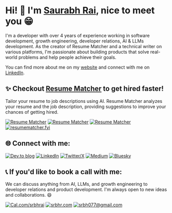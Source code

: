 # Hi! 👋 I'm [**Saurabh Rai**](https://srbhr.com), nice to meet you 😁

I'm a developer with over 4 years of experience working in software development, growth engineering, developer relations, AI & LLMs development. As the creator of Resume Matcher and a technical writer on various platforms, I'm passionate about building products that solve real-world problems and help people achieve their goals.

You can find more about me on my [website](https://srbhr.com) and connect with me on [LinkedIn](https://linkedin.com/in/srbhr).

## ✨ Checkout [Resume Matcher](https://github.com/srbhr/Resume-Matcher) to get hired faster!

Tailor your resume to job descriptions using AI. Resume Matcher analyzes your resume and the job description, providing suggestions to improve your chances of getting hired.

[![Resume Matcher](https://custom-icon-badges.demolab.com/badge/Resume_Matcher-FCD535?style=for-the-badge&logo=rocket&logoColor=black)](https://github.com/srbhr/Resume-Matcher) [![Resume Matcher](https://custom-icon-badges.demolab.com/badge/21.2K+_Stars-090040?style=for-the-badge&logo=star)](https://github.com/srbhr/Resume-Matcher)  [![Resume Matcher](https://custom-icon-badges.demolab.com/badge/4.4K+_Forks-E6007A?style=for-the-badge&logo=fork)](https://github.com/srbhr/Resume-Matcher)  [![resumematcher.fyi](https://custom-icon-badges.demolab.com/badge/resumematcher.fyi-navy?style=for-the-badge&logo=web)](https://github.com/srbhr/Resume-Matcher) 



## 🌐 Connect with me:

[![Dev.to blog](https://img.shields.io/badge/dev.to-0A0A0A?style=for-the-badge&logo=dev.to&logoColor=white)](https://dev.to/srbhr)
[![LinkedIn](https://img.shields.io/badge/linkedin-%230077B5.svg?style=for-the-badge&logo=linkedin&logoColor=white)](https://linkedin.com/in/srbhr)
[![Twitter/X](https://img.shields.io/badge/twitter-%231DA1F2.svg?style=for-the-badge&logo=twitter&logoColor=white)](https://x.com/_srbhr_)
[![Medium](https://img.shields.io/badge/Medium-12100E?style=for-the-badge&logo=medium&logoColor=white)](https://medium.com/@srbhr)
[![Bluesky](https://img.shields.io/badge/Bluesky-0285FF?style=for-the-badge&logo=Bluesky&logoColor=white)](https://bsky.app/profile/srbhr.bsky.social)

## 📞 If you'd like to book a call with me:

We can discuss anything from AI, LLMs, and growth engineering to developer relations and product development. I'm always open to new ideas and collaborations. 😄

[![Cal.com/srbhrai](https://custom-icon-badges.demolab.com/badge/Cal.com/srbhrai-white?style=for-the-badge&logo=calendar&logoColor=black)](https://cal.com/srbhrai) [![srbhr.com](https://custom-icon-badges.demolab.com/badge/srbhr.com-gold?style=for-the-badge&logo=globe&logoColor=black)](https://srbhr.com) 
[![srbh077@gmail.com](https://custom-icon-badges.demolab.com/badge/-srbh077@gmail.com-D14836?style=for-the-badge&logo=gmail&logoColor=white)](mailto:srbh077@gmail.com)

